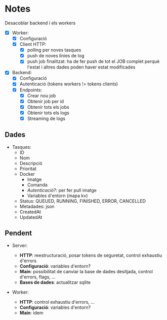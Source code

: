 # Notes

Desacoblar backend i els workers
- [X] Worker:
    - [X] Configuració
    - [X] Client HTTP:
        - [X] polling per noves tasques
        - [X] push de noves línies de log
        - [X] push job finalitzat: ha de fer push de tot el JOB complet perquè l'estat i altres dades poden haver estat
          modificades

- [X] Backend:
    - [X] Configuració
    - [X] Autenticació (tokens workers != tokens clients)
    - [X] Endpoints:
        - [X] Crear nou job
        - [X] Obtenir job per id
        - [X] Obtenir tots els jobs
        - [X] Obtenir tots els logs
        - [X] Streaming de logs

## Dades

- Tasques:
    - ID
    - Nom
    - Descripció
    - Prioritat
    - Docker
        - Imatge
        - Comanda
        - _Autenticació?_: per fer pull imatge
        - Variables d'entorn (mapa kv)
    - Status: QUEUED, RUNNING, FINISHED, ERROR, CANCELLED
    - Metadades: json
    - CreatedAt
    - UpdatedAt

## Pendent

- Server:
    - **HTTP**: reestructuració, posar tokens de seguretat, control exhaustiu d'errors
    - **Configuració**: variables d'entorn?
    - **Main**: possibilitat de canviar la base de dades desitjada, control d'errors, flags, ...
    - **Bases de dades**: actualitzar sqlite

- Worker:
    - **HTTP**: control exhaustiu d'errors, ...
    - **Configuració**: variables d'entorn?
    - **Main**: idem
